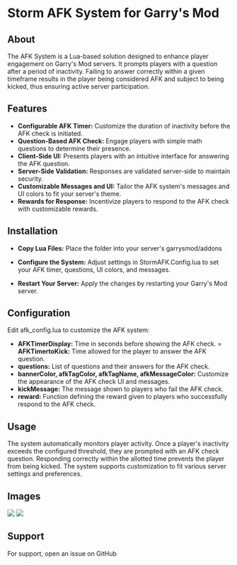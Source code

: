 # Storm AFK System for Garry's Mod

## About
The AFK System is a Lua-based solution designed to enhance player engagement on Garry's Mod servers. It prompts players with a question after a period of inactivity. Failing to answer correctly within a given timeframe results in the player being considered AFK and subject to being kicked, thus ensuring active server participation.

## Features
- **Configurable AFK Timer:** Customize the duration of inactivity before the AFK check is initiated.
- **Question-Based AFK Check:** Engage players with simple math questions to determine their presence.
- **Client-Side UI:** Presents players with an intuitive interface for answering the AFK question.
- **Server-Side Validation:** Responses are validated server-side to maintain security.
- **Customizable Messages and UI:** Tailor the AFK system's messages and UI colors to fit your server's theme.
- **Rewards for Response:** Incentivize players to respond to the AFK check with customizable rewards.

## Installation

- **Copy Lua Files:** Place the folder into your server's garrysmod/addons 

- **Configure the System:** Adjust settings in StormAFK.Config.lua to set your AFK timer, questions, UI colors, and messages.

- **Restart Your Server:** Apply the changes by restarting your Garry's Mod server.

## Configuration
Edit afk_config.lua to customize the AFK system:

- **AFKTimerDisplay:** Time in seconds before showing the AFK check.
= **AFKTimertoKick:** Time allowed for the player to answer the AFK question.
- **questions:** List of questions and their answers for the AFK check.
- **bannerColor, afkTagColor, afkTagName, afkMessageColor:** Customize the appearance of the AFK check UI and messages.
- **kickMessage:** The message shown to players who fail the AFK check.
- **reward:** Function defining the reward given to players who successfully respond to the AFK check.

## Usage
The system automatically monitors player activity. Once a player's inactivity exceeds the configured threshold, they are prompted with an AFK check question. Responding correctly within the allotted time prevents the player from being kicked. The system supports customization to fit various server settings and preferences.

## Images

![](https://i.imgur.com/8AgAPcB.png)
![](https://i.imgur.com/pvBWlmH.png)

## Support
For support, open an issue on GitHub
